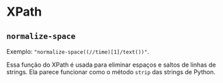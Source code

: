 # XPath

## `normalize-space`
Exemplo: `"normalize-space((//time)[1]/text())"`.

Essa função do XPath é usada para eliminar espaços e saltos de linhas de strings. Ela parece funcionar como o método `strip` das strings de Python.